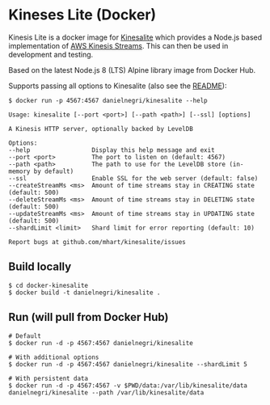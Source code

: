 # Kineses Lite (Docker)

Kinesis Lite is a docker image for [Kinesalite](https://github.com/mhart/kinesalite) which provides a Node.js based implementation of [AWS Kinesis Streams](https://aws.amazon.com/kinesis/streams/). This can then be used in development and testing.

Based on the latest Node.js 8 (LTS) Alpine library image from Docker Hub.

Supports passing all options to Kinesalite (also see the [README](https://github.com/mhart/kinesalite/blob/master/README.md)):

```
$ docker run -p 4567:4567 danielnegri/kinesalite --help

Usage: kinesalite [--port <port>] [--path <path>] [--ssl] [options]

A Kinesis HTTP server, optionally backed by LevelDB

Options:
--help                 Display this help message and exit
--port <port>          The port to listen on (default: 4567)
--path <path>          The path to use for the LevelDB store (in-memory by default)
--ssl                  Enable SSL for the web server (default: false)
--createStreamMs <ms>  Amount of time streams stay in CREATING state (default: 500)
--deleteStreamMs <ms>  Amount of time streams stay in DELETING state (default: 500)
--updateStreamMs <ms>  Amount of time streams stay in UPDATING state (default: 500)
--shardLimit <limit>   Shard limit for error reporting (default: 10)

Report bugs at github.com/mhart/kinesalite/issues
```

## Build locally

```
$ cd docker-kinesalite
$ docker build -t danielnegri/kinesalite .
```

## Run (will pull from Docker Hub)

```
# Default
$ docker run -d -p 4567:4567 danielnegri/kinesalite

# With additional options
$ docker run -d -p 4567:4567 danielnegri/kinesalite --shardLimit 5

# With persistent data
$ docker run -d -p 4567:4567 -v $PWD/data:/var/lib/kinesalite/data danielnegri/kinesalite --path /var/lib/kinesalite/data
```
